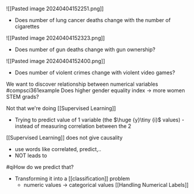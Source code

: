 ![[Pasted image 20240404152251.png]]
- Does number of lung cancer deaths change with the number of cigarettes

![[Pasted image 20240404152323.png]]
- Does number of gun deaths change with gun ownership?

![[Pasted image 20240404152400.png]]
- Does number of violent crimes change with violent video games?

We want to discover relationship between numerical variables
#compsci361example Does higher gender equality index $\rightarrow$ more women STEM grads?

Not that we're doing [[Supervised Learning]]
- Trying to predict value of 1 variable (the $\huge {y}\tiny {i}$ values) - instead of measuring correlation between the 2

[[Supervised Learning]] does not give causality
- use words like correlated, predict,..
- NOT leads to

#qiHow do we predict that?
- Transforming it into a [[classification]] problem
	- numeric values $\rightarrow$ categorical values
[[Handling Numerical Labels]]
